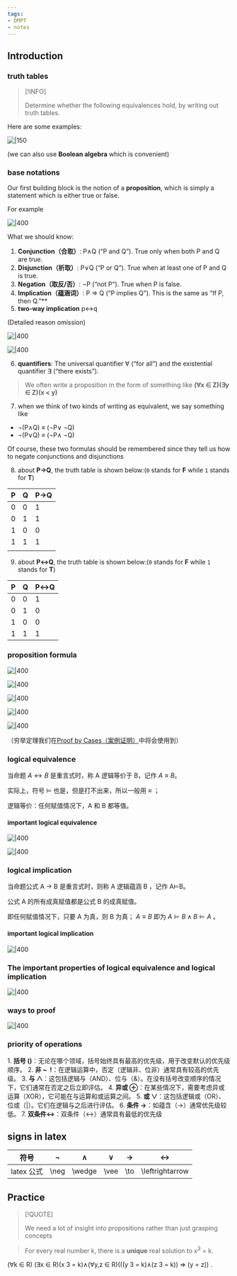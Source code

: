 ```yaml
---
tags:
- DMPT
- notes
---
```


## Introduction

### truth tables

> [!INFO]
> 
> Determine whether the following equivalences hold, by writing out truth tables.

Here are some examples:

 ![|150](attachments/00-Preface.png)

 (we can also use **Boolean algebra** which is convenient)

### base notations

Our first building block is the notion of a **proposition**, which is simply a statement which is either true or false.

For example

![|400](attachments/01-Propositional%20Logic.png)

What we should know:

1. **Conjunction（合取）**: P∧Q (“P and Q”). True only when both P and Q are true.
2. **Disjunction（析取）**: P∨Q (“P or Q”). True when at least one of P and Q is true.
3. **Negation（取反/否）**: ¬P (“not P”). True when P is false.
4. **Implication（蕴涵词）**: P ⇒ Q (“P implies Q”). This is the same as “If P, then Q.”**
5.   **two-way implication**  p↔q

 (Detailed reason omission)

 ![|400](attachments/00-Preface-1.png)

 ![|400](attachments/01-Propositional%20Logic-12.png)

6. **quantifiers**: The universal quantifier ∀ (“for all”) and the existential quantifier ∃ (“there exists”).

> We often write a proposition in the form of something like **(∀x ∈ Z)(∃y ∈ Z)(x < y)**

7. when we think of two kinds of writing as equivalent, we say something like
- ¬(P∧Q) ≡ (¬P∨ ¬Q)
- ¬(P∨Q) ≡ (¬P∧ ¬Q)

Of course, these two formulas should be remembered since they tell us how to negate conjunctions and disjunctions

8. about **P→Q**, the truth table is shown below:(`0` stands for **F** while `1` stands for **T**)

| P   | Q   | P→Q |
| --- | --- | --- |
| 0   | 0   | 1   |
| 0   | 1   | 1   |
| 1   | 0   | 0   |
| 1   | 1   | 1   |
|     |     |     |

9. about **P↔Q**, the truth table is shown below:(`0` stands for **F** while `1` stands for **T**)

| P   | Q   | P↔Q |
| --- | --- | --- |
| 0   | 0   | 1   |
| 0   | 1   | 0   |
| 1   | 0   | 0   |
| 1   | 1   | 1   |

### proposition formula

![|400](attachments/01-Propositional%20Logic-1.png)

![|400](attachments/01-Propositional%20Logic-2.png)

![|400](attachments/01-Propositional%20Logic-3.png)

![|400](attachments/01-Propositional%20Logic-4.png)

![|400](attachments/01-Propositional%20Logic-11.png)

（穷举定理我们在[Proof by Cases（案例证明）](02-Proof.md#Proof%20by%20Cases（案例证明）)中将会使用到）

### logical equivalence

当命题 $A\longleftrightarrow B$ 是重言式时，称 A 逻辑等价于 B，记作 $A\equiv B$。

实际上，符号 ⊨ 也是，但是打不出来，所以一般用 $\equiv$ ；

逻辑等价：任何赋值情况下，A 和 B 都等值。

#### important logical equivalence

![|400](attachments/01-Propositional%20Logic-5.png)

![|400](attachments/01-Propositional%20Logic-6.png)

### logical implication

当命题公式 A $\to$ B 是重言式时，则称 A 逻辑蕴涵 B ，记作 A⊨B。

公式 A 的所有成真赋值都是公式 B 的成真赋值。

即任何赋值情况下，只要 A 为真，则 B 为真； $A \equiv B$ 即为 $A⊨B \land B⊨A$ 。

#### important logical implication

![|400](attachments/01-Propositional%20Logic-7.png)

### The important properties of logical equivalence and logical implication

![|400](attachments/01-Propositional%20Logic-8.png)

### ways to proof

![|400](attachments/01-Propositional%20Logic-9.png)

### priority of operations

1. **括号 ()**：无论在哪个领域，括号始终具有最高的优先级，用于改变默认的优先级顺序。
2. **非 ~  !**：在逻辑运算中，否定（逻辑非、位非）通常具有较高的优先级。
3. **与 ∧**：这包括逻辑与（AND）、位与（&）。在没有括号改变顺序的情况下，它们通常在否定之后立即评估。
4. **异或 ⊕**：在某些情况下，需要考虑异或运算（XOR），它可能在与运算和或运算之间。
5. **或 ∨**：这包括逻辑或（OR）、位或（|）。它们在逻辑与之后进行评估。
6. **条件 →**：如蕴含（→）通常优先级较低。
7. **双条件↔**：双条件（↔）通常具有最低的优先级

## signs in latex

|   符号    |  ¬   | ∧      |   ∨ | → | ↔ |
| :-----: | :--: | :------: | :---:|:---:|:---:|
| latex 公式 | \neg | \wedge |\vee|\to|\leftrightarrow|

## Practice

> [!QUOTE]
> 
> We need a lot of insight into propositions rather than just grasping concepts

> For every real number k, there is a **unique** real solution to $x^{3}$ = k.

(∀k ∈ R) (∃x ∈ R)(x 3 = k)∧(∀y,z ∈ R)(((y 3 = k)∧(z 3 = k)) ⇒ (y = z)) .

